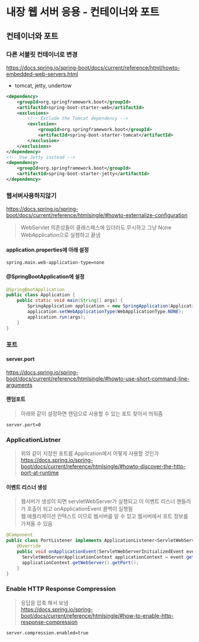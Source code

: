 # 내장 웹 서버 응용 - 컨테이너와 포트
## 컨테이너와 포트
### 다른 서블릿 컨테이너로 변경
https://docs.spring.io/spring-boot/docs/current/reference/html/howto-embedded-web-servers.html
 - tomcat, jetty, undertow
```xml
<dependency>
	<groupId>org.springframework.boot</groupId>
	<artifactId>spring-boot-starter-web</artifactId>
	<exclusions>
		<!-- Exclude the Tomcat dependency -->
		<exclusion>
			<groupId>org.springframework.boot</groupId>
			<artifactId>spring-boot-starter-tomcat</artifactId>
		</exclusion>
	</exclusions>
</dependency>
<!-- Use Jetty instead -->
<dependency>
	<groupId>org.springframework.boot</groupId>
	<artifactId>spring-boot-starter-jetty</artifactId>
</dependency>
```

### 웹서버사용하지않기
https://docs.spring.io/spring-boot/docs/current/reference/htmlsingle/#howto-externalize-configuration
> WebServlet 의존성들이 클래스패스에 있더라도 무시하고 그냥 None WebApplication으로 실행하고 끝냄
#### application.properties에 아래 설정
```
spring.main.web-application-type=none
```

#### @SpringBootApplication에 설정
```java
@SpringBootApplication
public class Application {
    public static void main(String[] args) {
        SpringApplication application = new SpringApplication(Application.class);
        application.setWebApplicationType(WebApplicationType.NONE);
        application.run(args);
    }
}
```
### 포트
#### server.port
https://docs.spring.io/spring-boot/docs/current/reference/htmlsingle/#howto-use-short-command-line-arguments 
#### 랜덤포트 
> 아래와 같이 설정하면 랜덤으로 사용할 수 있는 포트 찾아서 띄워줌 
```
server.port=0
```
### ApplicationListner<ServletWebServerInitializedEvent>
> 위와 같이 지정한 포트를 Application에서 어떻게 사용할 것인가
https://docs.spring.io/spring-boot/docs/current/reference/htmlsingle/#howto-discover-the-http-port-at-runtime

#### 이벤트 리스너 생성
> 웹서버가 생성이 되면 servletWebServer가 실행되고 이 이벤트 리스너 핸들러가 호출이 되고 onApplicationEvent 콜백이 실행됨  
> 웹 애플리케이션 컨텍스트 이므로 웹서버를 알 수 있고 웹서버에서 포트 정보를 가져올 수 있음  
```java
@Component
public class PortListener implements ApplicationListener<ServletWebServerInitializedEvent> {
    @Override
    public void onApplicationEvent(ServletWebServerInitializedEvent event) {
      ServletWebServerApplicationContext applicationContext = event.getApplicationContext();
      applicationContext.getWebServer().getPort();
    }
}
```

### Enable HTTP Response Compression
> 응답을 압축 해서 보냄  
https://docs.spring.io/spring-boot/docs/current/reference/htmlsingle/#how-to-enable-http-response-compression

```
server.compression.enabled=true
```